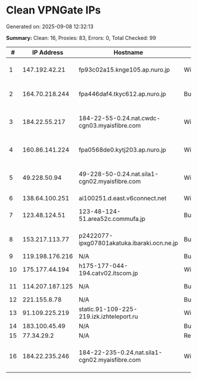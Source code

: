 # Clean VPNGate IPs
Generated on: 2025-09-08 12:32:13

**Summary:** Clean: 16, Proxies: 83, Errors: 0, Total Checked: 99

| # | IP Address | Hostname | Type | Country | Provider |
|---|------------|----------|------|---------|----------|
| 1 | 147.192.42.21 | fp93c02a15.knge105.ap.nuro.jp | Wireless | JP | Sony Network Communications Inc. |
| 2 | 164.70.218.244 | fpa446daf4.tkyc612.ap.nuro.jp | Business | JP | Sony Network Communications Inc. |
| 3 | 184.22.55.217 | 184-22-55-0.24.nat.cwdc-cgn03.myaisfibre.com | Wireless | TH | ADVANCED WIRELESS NETWORK COMPANY LIMITED |
| 4 | 160.86.141.224 | fpa0568de0.kytj203.ap.nuro.jp | Wireless | JP | Sony Network Communications Inc. |
| 5 | 49.228.50.94 | 49-228-50-0.24.nat.sila1-cgn02.myaisfibre.com | Wireless | TH | ADVANCED WIRELESS NETWORK COMPANY LIMITED |
| 6 | 138.64.100.251 | ai100251.d.east.v6connect.net | Wireless | JP | Asahi Net |
| 7 | 123.48.124.51 | 123-48-124-51.area52c.commufa.jp | Business | JP | Chubu Telecommunications Company, Inc. |
| 8 | 153.217.113.77 | p2422077-ipxg07801akatuka.ibaraki.ocn.ne.jp | Business | JP | NTT Communications Corporation |
| 9 | 119.198.176.216 | N/A | Business | KR | Korea Telecom |
| 10 | 175.177.44.194 | h175-177-044-194.catv02.itscom.jp | Wireless | JP | its communications Inc. |
| 11 | 114.207.187.125 | N/A | Business | KR | SK Broadband Co Ltd |
| 12 | 221.155.8.78 | N/A | Business | KR | Korea Telecom |
| 13 | 91.109.225.219 | static.91-109-225-219.izk.izhteleport.ru | Wireless | RU | "TELEPORT" LLC |
| 14 | 183.100.45.49 | N/A | Business | KR | Korea Telecom |
| 15 | 77.34.29.2 | N/A | Residential | RU | PJSC Rostelecom |
| 16 | 184.22.235.246 | 184-22-235-0.24.nat.sila1-cgn02.myaisfibre.com | Wireless | TH | ADVANCED WIRELESS NETWORK COMPANY LIMITED |

